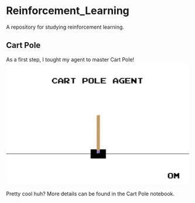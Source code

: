 # Reinforcement_Learning
A repository for studying reinforcement learning.

## Cart Pole
As a first step, I tought my agent to master Cart Pole! 
<img src="./img/CartPole_Agent.gif" width="500"/>

Pretty cool huh?
More details can be found in the Cart Pole notebook.
